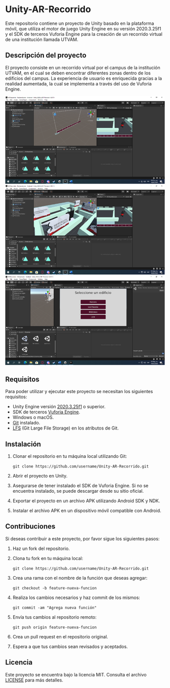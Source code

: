 
# Unity-AR-Recorrido

Este repositorio contiene un proyecto de Unity basado en la plataforma móvil, que utiliza el motor de juego Unity Engine en su versión 2020.3.25f1 y el SDK de terceros Vuforia Engine para la creación de un recorrido virtual de una institución llamada UTVAM.

## Descripción del proyecto

El proyecto consiste en un recorrido virtual por el campus de la institución UTVAM, en el cual se deben encontrar diferentes zonas dentro de los edificios del campus. La experiencia de usuario es enriquecida gracias a la realidad aumentada, la cual se implementa a través del uso de Vuforia Engine.

![Captura de pantalla 1](assets/captura1.png)
![Captura de pantalla 1](assets/captura2.png)
![Captura de pantalla 1](assets/captura3.png)

## Requisitos

Para poder utilizar y ejecutar este proyecto se necesitan los siguientes requisitos:

-   Unity Engine versión [2020.3.25f1](https://unity.com/releases/editor/whats-new/2020.3.25) o superior. 
-   SDK de terceros [Vuforia Engine](https://developer.vuforia.com/downloads/sdk).
-   Windows o macOS.
-   [Git](https://git-scm.com/downloads) instalado.
-   [LFS](https://docs.github.com/en/repositories/managing-your-repositorys-settings-and-features/managing-repository-settings/managing-git-lfs-objects-in-archives-of-your-repository) (Git Large File Storage) en los atributos de Git.

## Instalación

1.  Clonar el repositorio en tu máquina local utilizando Git:

    ```git clone https://github.com/username/Unity-AR-Recorrido.git```

3.  Abrir el proyecto en Unity.
    
4.  Asegurarse de tener instalado el SDK de Vuforia Engine. Si no se encuentra instalado, se puede descargar desde su sitio oficial.
    
5.  Exportar el proyecto en un archivo APK utilizando Android SDK y NDK.
    
6.  Instalar el archivo APK en un dispositivo móvil compatible con Android.
    

## Contribuciones

Si deseas contribuir a este proyecto, por favor sigue los siguientes pasos:

1.  Haz un fork del repositorio.
    
2.  Clona tu fork en tu máquina local:
    
    ```git clone https://github.com/username/Unity-AR-Recorrido.git```

3.  Crea una rama con el nombre de la función que deseas agregar:

    ```git checkout -b feature-nueva-funcion```

4.  Realiza los cambios necesarios y haz commit de los mismos:

    ```git commit -am "Agrega nueva función"```

5.  Envía tus cambios al repositorio remoto:

    ```git push origin feature-nueva-funcion```

6.  Crea un pull request en el repositorio original.
    
7.  Espera a que tus cambios sean revisados y aceptados.
    

## Licencia

Este proyecto se encuentra bajo la licencia MIT. Consulta el archivo [LICENSE](https://github.com/DaveDeveloper117/Unity-AR-Recorrido/blob/main/LICENSE) para más detalles.
